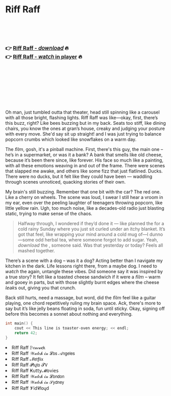 <h1>Riff Raff</h1>

<br><br><br>

<h3>👉 <a href="https://Eddies-coaqonreudi1977.github.io/yncsfyuums/">Riff Raff - 𝘥𝘰𝘸𝘯𝘭𝘰𝘢𝘥</a> 🔥<br>
👉 <a href="https://Eddies-coaqonreudi1977.github.io/yncsfyuums/">Riff Raff - 𝘸𝘢𝘵𝘤𝘩 in player</a> 🔥
</h3>



<br><br><br><br><br><br><br>


Oh man, just tumbled outta that theater, head still spinning like a carousel with all those bright, flashing lights. Riff Raff was like—okay, first, there’s this buzz, right? Like bees buzzing but in my back. Seats too stiff, like dining chairs, you know the ones at gran’s house, creaky and judging your posture with every move. She'd say sit up straight! and I was just trying to balance popcorn crumbs which looked like snowflakes on a warm day.

The 𝘧𝘪𝘭𝘮, gosh, it's a pinball machine. First, there's this guy, the main one – he’s in a supermarket, or was it a bank? A bank that smells like old cheese, because it’s been there since, like forever. His face so much like a painting, with all these emotions weaving in and out of the frame. There were scenes that slapped me awake, and others like some fizz that just flatlined. Ducks. There were no ducks, but it felt like they could have been — waddling through scenes unnoticed, quacking stories of their own.

My brain's still buzzing. Remember that one bit with the car? The red one. Like a cherry on wheels. The scene was loud, I swear I still hear a vroom in my ear, even over the peeling laughter of teenagers throwing popcorn, like little yellow rain. Ugh, too much noise, like a decades-old radio just blasting static, trying to make sense of the chaos. 

> Halfway through, I wondered if they’d done it — like planned the   for a cold rainy Sunday where you just sit curled under an itchy blanket. It’s got that feel, like wrapping your mind around a cold mug of—I dunno—some odd herbal tea, where someone forgot to add sugar. Yeah, 𝘥𝘰𝘸𝘯𝘭𝘰𝘢𝘥 the  , someone said. Was that yesterday or today? Feels all mashed together.

There’s a scene with a dog – was it a dog? Acting better than I navigate my kitchen in the dark. Life lessons right there, from a maybe dog. I need to 𝘸𝘢𝘵𝘤𝘩 the   again, untangle these vibes. Did someone say it was inspired by a true story? It felt like a toasted cheese sandwich if it were a 𝘧𝘪𝘭𝘮 – warm and gooey in parts, but with those slightly burnt edges where the cheese 𝘭𝘦𝘢𝘬s out, giving you that crunch.

Back still hurts, need a massage, but word, did the 𝘧𝘪𝘭𝘮 feel like a guitar playing, one chord repetitively ruling my brain space. Ack, there's more to say but it’s like jelly beans floating in soda, fun until sticky. Okay, signing off before this becomes a sonnet about nothing and everything.

```c
int main() {
    cout << This line is toaster-oven energy; << endl;
    return 42;
}
```

<li>Riff Raff 𝙿𝑒𝒶𝒸𝓸𝐜𝗄</li>
<li>Riff Raff 𝒲𝒶𝓉𝒸𝒽 𝒾𝓃 𝓛𝗈𝗌 𝒜𝗇𝗀𝖾𝗅𝖾𝗌</li>
<li>Riff Raff 𝓝𝖾𝗍ƒ𝗅𝗂𝗑</li>
<li>Riff Raff 𝓟𝗅ų𝗍𝗈 𝓣𝖵</li>
<li>Riff Raff Ҝ𝗎𝗍𝗍𝗒𝓜𝗈ν𝗂𝖾𝗌</li>
<li>Riff Raff 𝒲𝒶𝓉𝒸𝒽 𝒾𝓃 𝓛𝗈𝗇𝖽𝗈𝗇</li>
<li>Riff Raff 𝒲𝒶𝓉𝒸𝒽 𝒾𝓃 𝒮𝗒𝖽𝗇𝖾𝗒</li>
<li>Riff Raff 𝓥𝗂ԁ𝓒𝗅𝗈ųԁ</li>
